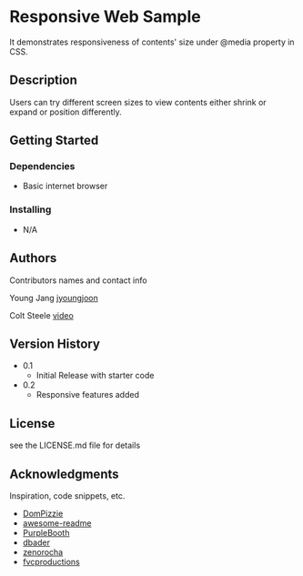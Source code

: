 # Responsive Web Sample

It demonstrates responsiveness of contents' size under @media property in CSS. 

## Description

Users can try different screen sizes to view contents either shrink or expand or position differently. 

## Getting Started

### Dependencies

* Basic internet browser

### Installing

* N/A

## Authors

Contributors names and contact info

Young Jang
[jyoungjoon](https://github.com/jyoungjoon)

Colt Steele
[video](https://www.youtube.com/watch?v=na-X_SM8vg0)


## Version History

* 0.1
    * Initial Release with starter code
* 0.2
    * Responsive features added

## License

see the LICENSE.md file for details

## Acknowledgments

Inspiration, code snippets, etc.
* [DomPizzie](https://gist.github.com/DomPizzie/7a5ff55ffa9081f2de27c315f5018afc)
* [awesome-readme](https://github.com/matiassingers/awesome-readme)
* [PurpleBooth](https://gist.github.com/PurpleBooth/109311bb0361f32d87a2)
* [dbader](https://github.com/dbader/readme-template)
* [zenorocha](https://gist.github.com/zenorocha/4526327)
* [fvcproductions](https://gist.github.com/fvcproductions/1bfc2d4aecb01a834b46)